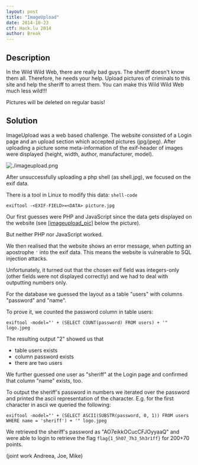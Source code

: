 ```yaml
---
layout: post
title: "ImageUpload"
date: 2014-10-23
ctf: Hack.lu 2014
author: Break
---
```


## Description

In the Wild Wild Web, there are really bad guys. The sheriff doesn't know them all. Therefore, he needs your help.
Upload pictures of criminals to this site and help the sheriff to arrest them.
You can make this Wild Wild Web much less wild!!!

Pictures will be deleted on regular basis!

## Solution

ImageUpload was a web based challenge. The website consisted of a Login page and an upload
section which accepted pictures (jpg/jpeg). After uploading a picture some
meta-information of the exif-header of images were displayed (height, width, author,
manufacturer, model).

![./imageupload.png](http://afnom.net/assets/2014/imageupload.png)

After unsuccessfully uploading a php shell (as shell.jpg), we focused on the exif data.

There is a tool in Linux to modify this data: `shell-code`

	exiftool -<EXIF-FIELD>=<DATA> picture.jpg

Our first guesses were PHP and JavaScript since the data gets displayed on the website (see
[[imageupload_pic]](#imageupload_pic) below the picture).

But neither PHP nor JavaScript worked.

We then realised that the website shows an error message, when putting an apostrophe `'`
into the exif data. This means the website is vulnerable to SQL injection attacks.

Unfortunately, it turned out that the chosen exif field was integers-only (other fields were not
displayed correctly) and we had to deal with outputting numbers only.

For the database we guessed the layout as a table "users" with columns "password" and "name".

To prove it, we counted the password column in table users:

	exiftool -model="' + (SELECT COUNT(password) FROM users) + '" logo.jpeg

The resulting output "2" showed us that

* table users exists
* column password exists
* there are two users

We further guessed one user as "sheriff" at the Login page and confirmed that column "name"
exists, too.

To output the sheriff's password in numbers we iterated over the password and printed the ascii
representation of the character. E.g. for the first character in ascii we queried the following:

	exiftool -model="' + (SELECT ASCII(SUBSTR(password, 0, 1)) FROM users WHERE name = 'sheriff') + '" logo.jpeg

We retrieved the sheriff's password as "AO7eikkOCucCFJOyyaaQ" and were able to login to retrieve
the flag `flag{1_5h07_7h3_5h3r1ff}` for 200+70 points.

(joint work Andreea, Joe, Mike)